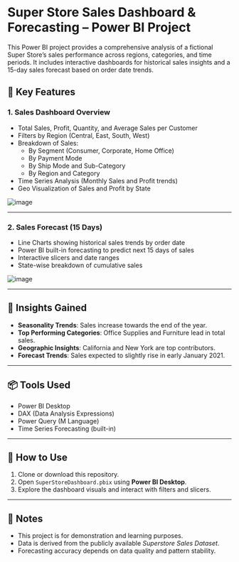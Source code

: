 # Super Store Sales Dashboard & Forecasting – Power BI Project

This Power BI project provides a comprehensive analysis of a fictional Super Store’s sales performance across regions, categories, and time periods. It includes interactive dashboards for historical sales insights and a 15-day sales forecast based on order date trends.

## 🚀 Key Features

### 1. **Sales Dashboard Overview**
- Total Sales, Profit, Quantity, and Average Sales per Customer
- Filters by Region (Central, East, South, West)
- Breakdown of Sales:
  - By Segment (Consumer, Corporate, Home Office)
  - By Payment Mode
  - By Ship Mode and Sub-Category
  - By Region and Category
- Time Series Analysis (Monthly Sales and Profit trends)
- Geo Visualization of Sales and Profit by State

![image](https://github.com/user-attachments/assets/83859b55-8101-4175-99e4-6b30ed60634e)


---

### 2. **Sales Forecast (15 Days)**
- Line Charts showing historical sales trends by order date
- Power BI built-in forecasting to predict next 15 days of sales
- Interactive slicers and date ranges
- State-wise breakdown of cumulative sales

![image](https://github.com/user-attachments/assets/d00b4b46-31dc-4903-87e6-0731f94bb18b)


---

## 🧠 Insights Gained

- **Seasonality Trends**: Sales increase towards the end of the year.
- **Top Performing Categories**: Office Supplies and Furniture lead in total sales.
- **Geographic Insights**: California and New York are top contributors.
- **Forecast Trends**: Sales expected to slightly rise in early January 2021.

---

## 📦 Tools Used

- Power BI Desktop
- DAX (Data Analysis Expressions)
- Power Query (M Language)
- Time Series Forecasting (built-in)

---

## 📝 How to Use

1. Clone or download this repository.
2. Open `SuperStoreDashboard.pbix` using **Power BI Desktop**.
3. Explore the dashboard visuals and interact with filters and slicers.

---

## 📌 Notes

- This project is for demonstration and learning purposes.
- Data is derived from the publicly available *Superstore Sales Dataset*.
- Forecasting accuracy depends on data quality and pattern stability.
